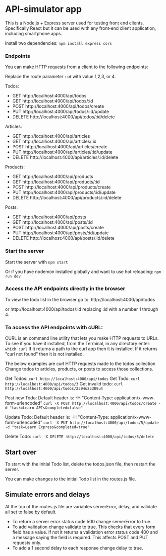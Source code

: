 # API-simulator app
This is a Node.js + Express server used for testing front end clients. Specifically React but it can be used with any front-end client application, including smartphone apps.

Install two dependencies: `npm install express cors`

### Endpoints
You can make HTTP requests from a client to the following endpoints:

Replace the route parameter `:id` with value 1,2,3, or 4.

Todos:
- GET http://localhost:4000/api/todos
- GET http://localhost:4000/api/todos/:id
- POST http://localhost:4000/api/todos/create
- PUT http://localhost:4000/api/todos/:id/update
- DELETE http://localhost:4000/api/todos/:id/delete

Articles:
- GET http://localhost:4000/api/articles
- GET http://localhost:4000/api/articles/:id
- POST http://localhost:4000/api/articles/create
- PUT http://localhost:4000/api/articles/:id/update
- DELETE http://localhost:4000/api/articles/:id/delete

Products:
- GET http://localhost:4000/api/products
- GET http://localhost:4000/api/products/:id
- POST http://localhost:4000/api/products/create
- PUT http://localhost:4000/api/products/:id/update
- DELETE http://localhost:4000/api/products/:id/delete

Posts:
- GET http://localhost:4000/api/posts
- GET http://localhost:4000/api/posts/:id
- POST http://localhost:4000/api/posts/create
- PUT http://localhost:4000/api/posts/:id/update
- DELETE http://localhost:4000/api/posts/:id/delete

### Start the server
Start the server with `npm start`

Or if you have nodemon installed globally and want to use hot reloading: `npm run dev`

### Access the API endpoints directly in the browser
To view the todo list in the browser go to: http://localhost:4000/api/todos

or http://localhost:4000/api/todos/:id replacing :id with a number 1 through 4.

### To access the API endpoints with cURL:
CURL is an command line utility that lets you make HTTP requests to URLs.
To see if you have it installed, from the Terminal, in any directory enter: `which curl`
If it returns a path to the curl app then it is installed.
If it returns "curl not found" then it is not installed.

The below examples are curl HTTP requests made to the todos collection. Change todos to articles, products, or posts to access those collections.

Get Todos: `curl http://localhost:4000/api/todos`
Get Todo: `curl http://localhost:4000/api/todos/3`
Get invalid todo: `curl http://localhost:4000/api/todos/2394u25389u4`

Post new Todo: 
Default header is: -H "Content-Type: application/x-www-form-urlencoded"
`curl -X POST http://localhost:4000/api/todos/create -d "task=Learn APIs&completed=false"`

Update Todo: 
Default header is: -H "Content-Type: application/x-www-form-urlencoded"
`curl -X PUT http://localhost:4000/api/todos/5/update -d "task=Learn Express&completed=true"`

Delete Todo:
`curl -X DELETE http://localhost:4000/api/todos/5/delete`

## Start over
To start with the initial Todo list, delete the todos.json file, then restart the server.

You can make changes to the initial Todo list in the routes.js file.

## Simulate errors and delays
At the top of the routes.js file are variables serverError, delay, and validate all set to false by default.
- To return a server error status code 500 change serverError to true.
- To add validation change validate to true. This checks that every form field has a value. If not it returns a validation error status code 400 and a message saying the field is required. This affects POST and PUT requests only.  
- To add a 1 second delay to each response change delay to true.